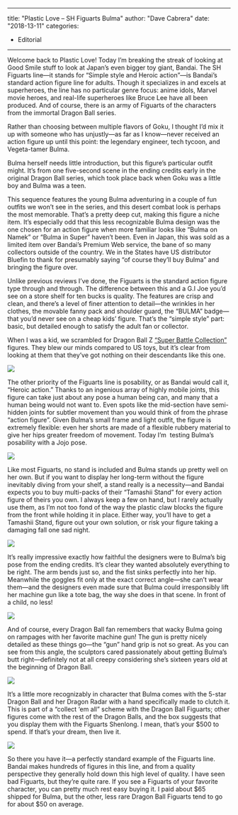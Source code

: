 
---
title: "Plastic Love &#8211; SH Figuarts Bulma"
author: "Dave Cabrera"
date: "2018-13-11"
categories:
- Editorial
---

Welcome back to Plastic Love! Today I’m breaking the streak of looking at Good Smile stuff to look at Japan’s even bigger toy giant, Bandai. The SH Figuarts line—it stands for “Simple style and Heroic action”—is Bandai’s standard action figure line for adults. Though it specializes in and excels at superheroes, the line has no particular genre focus: anime idols, Marvel movie heroes, and real-life superheroes like Bruce Lee have all been produced. And of course, there is an army of Figuarts of the characters from the immortal Dragon Ball series. 

Rather than choosing between multiple flavors of Goku, I thought I’d mix it up with someone who has unjustly—as far as I know—never received an action figure up until this point: the legendary engineer, tech tycoon, and Vegeta-tamer Bulma.

Bulma herself needs little introduction, but this figure’s particular outfit might. It’s from one five-second scene in the ending credits early in the original Dragon Ball series, which took place back when Goku was a little boy and Bulma was a teen. 

This sequence features the young Bulma adventuring in a couple of fun outfits we won’t see in the series, and this desert combat look is perhaps the most memorable. That’s a pretty deep cut, making this figure a niche item. It’s especially odd that this less recognizable Bulma design was the one chosen for an action figure when more familiar looks like “Bulma on Namek” or “Bulma in Super” haven’t been. Even in Japan, this was sold as a limited item over Bandai’s Premium Web service, the bane of so many collectors outside of the country. We in the States have US distributor Bluefin to thank for presumably saying “of course they’ll buy Bulma” and bringing the figure over.

Unlike previous reviews I’ve done, the Figuarts is the standard action figure type through and through. The difference between this and a G.I Joe you’d see on a store shelf for ten bucks is quality. The features are crisp and clean, and there’s a level of finer attention to detail—the wrinkles in her clothes, the movable fanny pack and shoulder guard, the “BULMA” badge—that you’d never see on a cheap kids’ figure. That’s the “simple style” part: basic, but detailed enough to satisfy the adult fan or collector.

When I was a kid, we scrambled for Dragon Ball Z [“Super Battle Collection”](https://www.amazon.com/Dragonball-Battle-Collection-Saiyan-Bandai/dp/B006DYJL5M) figures. They blew our minds compared to US toys, but it’s clear from looking at them that they’ve got nothing on their descendants like this one.

![](https://i1.wp.com/vrvblog.co/wp-content/uploads/2018/11/2-1024x678.jpg?resize=1024%2C678&#038;ssl=1)

The other priority of the Figuarts line is posability, or as Bandai would call it, “Heroic action.” Thanks to an ingenious array of highly mobile joints, this figure can take just about any pose a human being can, and many that a human being would not want to. Even spots like the mid-section have semi-hidden joints for subtler movement than you would think of from the phrase “action figure”. Given Bulma’s small frame and light outfit, the figure is extremely flexible: even her shorts are made of a flexible rubbery material to give her hips greater freedom of movement. Today I’m  testing Bulma’s posability with a Jojo pose.

![](https://i1.wp.com/vrvblog.co/wp-content/uploads/2018/11/3-1024x678.jpg?resize=1024%2C678&#038;ssl=1)

Like most Figuarts, no stand is included and Bulma stands up pretty well on her own. But if you want to display her long-term without the figure inevitably diving from your shelf, a stand really is a necessity—and Bandai expects you to buy multi-packs of their “Tamashii Stand” for every action figure of theirs you own. I always keep a few on hand, but I rarely actually use them, as I’m not too fond of the way the plastic claw blocks the figure from the front while holding it in place. Either way, you’ll have to get a Tamashii Stand, figure out your own solution, or risk your figure taking a damaging fall one sad night.

![](https://i1.wp.com/vrvblog.co/wp-content/uploads/2018/11/4-1024x678.jpg?resize=1024%2C678&#038;ssl=1)

It’s really impressive exactly how faithful the designers were to Bulma’s big pose from the ending credits. It’s clear they wanted absolutely everything to be right. The arm bends just so, and the fist sinks perfectly into her hip. Meanwhile the goggles fit only at the exact correct angle—she can’t wear them—and the designers even made sure that Bulma could irresponsibly lift her machine gun like a tote bag, the way she does in that scene. In front of a child, no less!

![](https://i0.wp.com/vrvblog.co/wp-content/uploads/2018/11/5-1024x678.jpg?resize=1024%2C678&#038;ssl=1)

And of course, every Dragon Ball fan remembers that wacky Bulma going on rampages with her favorite machine gun! The gun is pretty nicely detailed as these things go—the “gun” hand grip is not so great. As you can see from this angle, the sculptors cared passionately about getting Bulma’s butt right—definitely not at all creepy considering she’s sixteen years old at the beginning of Dragon Ball.

![](https://i0.wp.com/vrvblog.co/wp-content/uploads/2018/11/6-1024x678.jpg?resize=1024%2C678&#038;ssl=1)

It’s a little more recognizably in character that Bulma comes with the 5-star Dragon Ball and her Dragon Radar with a hand specifically made to clutch it. This is part of a “collect ‘em all” scheme with the Dragon Ball Figuarts; other figures come with the rest of the Dragon Balls, and the box suggests that you display them with the Figuarts Shenlong. I mean, that’s your $500 to spend. If that’s your dream, then live it.

![](https://i1.wp.com/vrvblog.co/wp-content/uploads/2018/11/7-1024x678.jpg?resize=1024%2C678&#038;ssl=1)

So there you have it—a perfectly standard example of the Figuarts line. Bandai makes hundreds of figures in this line, and from a quality perspective they generally hold down this high level of quality. I have seen bad Figuarts, but they’re quite rare. If you see a Figuarts of your favorite character, you can pretty much rest easy buying it. I paid about $65 shipped for Bulma, but the other, less rare Dragon Ball Figuarts tend to go for about $50 on average.
